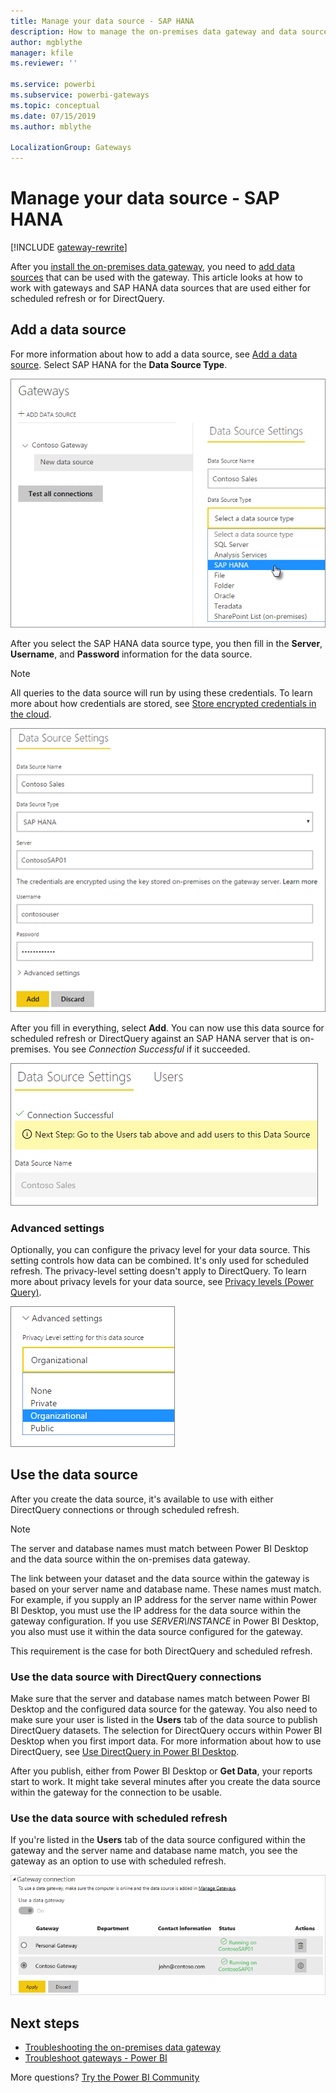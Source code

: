 ```yaml
---
title: Manage your data source - SAP HANA
description: How to manage the on-premises data gateway and data sources that belong to that gateway. This article is specific to SAP HANA. 
author: mgblythe
manager: kfile
ms.reviewer: ''

ms.service: powerbi
ms.subservice: powerbi-gateways
ms.topic: conceptual
ms.date: 07/15/2019
ms.author: mblythe

LocalizationGroup: Gateways
---
```


# Manage your data source - SAP HANA

[!INCLUDE [gateway-rewrite](includes/gateway-rewrite.md)]

After you [install the on-premises data gateway](/data-integration/gateway/service-gateway-install), you need to [add data sources](service-gateway-data-sources.md#add-a-data-source) that can be used with the gateway. This article looks at how to work with gateways and SAP HANA data sources that are used either for scheduled refresh or for DirectQuery.

## Add a data source

For more information about how to add a data source, see [Add a data source](service-gateway-data-sources.md#add-a-data-source). Select SAP HANA for the **Data Source Type**.

![Add the SAP HANA data source](media/service-gateway-enterprise-manage-sap/datasourcesettings2-sap.png)

After you select the SAP HANA data source type, you then fill in the **Server**, **Username**, and **Password** information for the data source.

> [!NOTE]
> All queries to the data source will run by using these credentials. To learn more about how credentials are stored, see [Store encrypted credentials in the cloud](service-gateway-data-sources.md#store-encrypted-credentials-in-the-cloud). 

![Filling in the data source settings](media/service-gateway-enterprise-manage-sap/datasourcesettings3-sap.png)

After you fill in everything, select **Add**. You can now use this data source for scheduled refresh or DirectQuery against an SAP HANA server that is on-premises. You see *Connection Successful* if it succeeded.

![Displaying the connection status](media/service-gateway-enterprise-manage-sap/datasourcesettings4.png)

### Advanced settings

Optionally, you can configure the privacy level for your data source. This setting controls how data can be combined. It's only used for scheduled refresh. The privacy-level setting doesn't apply to DirectQuery. To learn more about privacy levels for your data source, see [Privacy levels (Power Query)](https://support.office.com/article/Privacy-levels-Power-Query-CC3EDE4D-359E-4B28-BC72-9BEE7900B540).

![Setting the privacy level](media/service-gateway-enterprise-manage-sap/datasourcesettings9.png)

## Use the data source

After you create the data source, it's available to use with either DirectQuery connections or through scheduled refresh.

> [!NOTE]
> The server and database names must match between Power BI Desktop and the data source within the on-premises data gateway.

The link between your dataset and the data source within the gateway is based on your server name and database name. These names must match. For example, if you supply an IP address for the server name within Power BI Desktop, you must use the IP address for the data source within the gateway configuration. If you use *SERVER\INSTANCE* in Power BI Desktop, you also must use it within the data source configured for the gateway.

This requirement is the case for both DirectQuery and scheduled refresh.

### Use the data source with DirectQuery connections

Make sure that the server and database names match between Power BI Desktop and the configured data source for the gateway. You also need to make sure your user is listed in the **Users** tab of the data source to publish DirectQuery datasets. The selection for DirectQuery occurs within Power BI Desktop when you first import data. For more information about how to use DirectQuery, see [Use DirectQuery in Power BI Desktop](desktop-use-directquery.md).

After you publish, either from Power BI Desktop or **Get Data**, your reports start to work. It might take several minutes after you create the data source within the gateway for the connection to be usable.

### Use the data source with scheduled refresh

If you're listed in the **Users** tab of the data source configured within the gateway and the server name and database name match, you see the gateway as an option to use with scheduled refresh.

![Displaying the users](media/service-gateway-enterprise-manage-sap/powerbi-gateway-enterprise-schedule-refresh.png)

## Next steps

* [Troubleshooting the on-premises data gateway](/data-integration/gateway/service-gateway-tshoot)
* [Troubleshoot gateways - Power BI](service-gateway-onprem-tshoot.md) 

More questions? [Try the Power BI Community](http://community.powerbi.com/)

